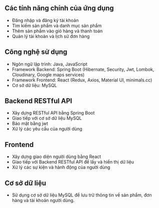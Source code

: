 ## Các tính năng chính của ứng dụng

- Đăng nhập và đăng ký tài khoản
- Tìm kiếm sản phẩm và danh mục sản phẩm
- Thêm sản phẩm vào giỏ hàng và thanh toán
- Quản lý tài khoản và lịch sử đơn hàng

## Công nghệ sử dụng

- Ngôn ngữ lập trình: Java, JavaScript
- Framework Backend: Spring Boot (Hibernate, Security, Jwt, Lombok, Cloudinary, Google maps services)
- Framework Frontend: React (Redux, Axios, Material UI, minimals.cc)
- Cơ sở dữ liệu: MySQL

## Backend RESTful API

- Xây dựng RESTful API bằng Spring Boot
- Giao tiếp với cơ sở dữ liệu MySQL
- Bảo mật bằng jwt
- Xử lý các yêu cầu của người dùng

## Frontend

- Xây dựng giao diện người dùng bằng React
- Giao tiếp với Backend RESTful API để lấy và hiển thị dữ liệu
- Xử lý các sự kiện và hành động của người dùng

## Cơ sở dữ liệu

- Sử dụng cơ sở dữ liệu MySQL để lưu trữ thông tin về sản phẩm, đơn hàng và tài khoản người dùng.
